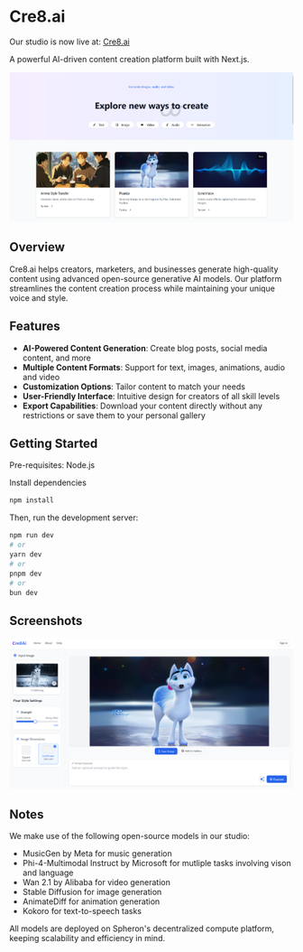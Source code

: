 # Cre8.ai

Our studio is now live at: [Cre8.ai](https://cre8-ai.onrender.com)

A powerful AI-driven content creation platform built with Next.js.

![alt text](public/images/homepage.png)

## Overview

Cre8.ai helps creators, marketers, and businesses generate high-quality content using advanced open-source generative AI models. Our platform streamlines the content creation process while maintaining your unique voice and style.

## Features

- **AI-Powered Content Generation**: Create blog posts, social media content, and more
- **Multiple Content Formats**: Support for text, images, animations, audio and video
- **Customization Options**: Tailor content to match your needs
- **User-Friendly Interface**: Intuitive design for creators of all skill levels
- **Export Capabilities**: Download your content directly without any restrictions or save them to your personal gallery

## Getting Started

Pre-requisites: Node.js

Install dependencies

```bash
npm install
```

Then, run the development server:

```bash
npm run dev
# or
yarn dev
# or
pnpm dev
# or
bun dev
```

## Screenshots

![alt text](public/images/ss2.png)

## Notes

We make use of the following open-source models in our studio:

- MusicGen by Meta for music generation
- Phi-4-Multimodal Instruct by Microsoft for mutliple tasks involving vison and language
- Wan 2.1 by Alibaba for video generation
- Stable Diffusion for image generation
- AnimateDiff for animation generation
- Kokoro for text-to-speech tasks

All models are deployed on Spheron's decentralized compute platform, keeping scalability and efficiency in mind.
